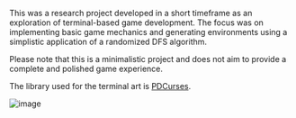 This was a research project developed in a short timeframe as an exploration of terminal-based game development. The focus was on implementing basic game mechanics and generating environments using a simplistic application of a randomized DFS algorithm.

Please note that this is a minimalistic project and does not aim to provide a complete and polished game experience.

The library used for the terminal art is [PDCurses](https://github.com/wmcbrine/PDCurses/tree/master).



![image](https://github.com/bearbearsbarebear/terminal_tales/assets/69819027/c02b93de-5150-41a9-9fa8-8edd4385d521)

